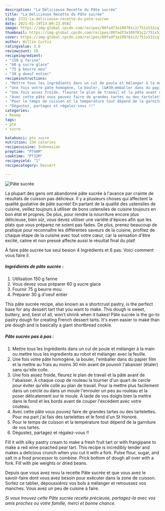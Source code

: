 ```yaml
---
description: "La Délicieuse Recette du Pâte sucrée"
title: "La Délicieuse Recette du Pâte sucrée"
slug: 2331-la-delicieuse-recette-du-pate-sucree
date: 2021-01-19T13:09:23.058Z
image: https://img-global.cpcdn.com/recipes/08fadf3a109781c2/751x532cq70/pate-sucree-photo-principale-de-la-recette.jpg
thumbnail: https://img-global.cpcdn.com/recipes/08fadf3a109781c2/751x532cq70/pate-sucree-photo-principale-de-la-recette.jpg
cover: https://img-global.cpcdn.com/recipes/08fadf3a109781c2/751x532cq70/pate-sucree-photo-principale-de-la-recette.jpg
author: Willie Curtis
ratingvalue: 3.6
reviewcount: 10
recipeingredient:
- "150 g farine"
- "60 g sucre glace"
- "75 g beurre mou"
- "30 g doeuf entier"
recipeinstructions:
- "Mettre tous les ingrédients dans un cul de poule et mélanger à la main ou mettre tous les ingredients au robot et mélanger avec la feuille."
- "Une fois votre pâte homogène, la bouler, l&#39;emballer dans du papier film et la mettre au frais au moins 30 min avant de pouvoir l&#39;abaisser (étaler) sans qu&#39;elle colle."
- "Une fois assez froide, fleurez le plan de travail et la pâte avant de l&#39;abaisser. À chaque coup de rouleau la tourner d&#39;un quart de cercle pour éviter qu&#39;elle colle au plan de travail. Pour la mettre plus facilement dans un cercle ou dans un moule l&#39;enrouler un peu au rouleau et la poser délicatement sur le moule. À laide de vos doigts bien la mettre dans le fond et les bords avant de couper l&#39;excédent avec votre couteau."
- "Avec cette pâte vous pouvez faire de grandes tartes ou des tartelettes. Pour ma part j&#39;ai fais des tartelettes et le fond d&#39;un St Honoré."
- "Pour le temps de cuisson et la température tout dépend de la garniture de vos tartes."
- "Dégustez, partagez et régalez-vous !!"
categories:
- Resep
tags:
- pte
- sucre

katakunci: pte sucre 
nutrition: 234 calories
recipecuisine: Indonesian
preptime: "PT40M"
cooktime: "PT32M"
recipeyield: "1"
recipecategory: Dessert

---
```



![Pâte sucrée](https://img-global.cpcdn.com/recipes/08fadf3a109781c2/751x532cq70/pate-sucree-photo-principale-de-la-recette.jpg)

La plupart des gens ont abandonné pâte sucrée à l'avance par crainte de résultats de cuisson pas délicieux. Il y a plusieurs choses qui affectent la qualité gustative de pâte sucrée! En partant de la qualité des ustensiles de cuisine, veillez toujours à utiliser de bons ustensiles de cuisine toujours en bon état et propres. De plus, pour rendre la nourriture encore plus délicieuse, bien sûr, vous devez utiliser une variété d'épices afin que les plats que vous préparez ne soient pas fades. De plus, prenez beaucoup de pratique pour reconnaître les différentes saveurs de la cuisine, profitez de chaque étape de la cuisine avec tout votre cœur, car la sensation d'être excité, calme et non pressé affecte aussi le résultat final du plat!

<!--inarticleads1-->

À faire pâte sucrée tue seul besion 4 Ingrédients et 6 pas. Voici comment vous faire il.

##### Ingrédients de pâte sucrée :

1. Utilisation 150 g farine
1. Vous devez vous préparer 60 g sucre glace
1. Fournir 75 g beurre mou
1. Préparer 30 g d&#39;oeuf entier


This pâte sucrée recipe, also known as a shortcrust pastry, is the perfect base for any dessert tart that you want to make. This dough is sweet, buttery, and, best of all, won&#39;t shrink when it bakes! Pâte sucrée is the go-to pastry dough for creating French dessert tarts. It&#39;s even easier to make than pie dough and is basically a giant shortbread cookie. 

<!--inarticleads2-->

##### Pâte sucrée pas à pas :

1. Mettre tous les ingrédients dans un cul de poule et mélanger à la main ou mettre tous les ingredients au robot et mélanger avec la feuille.
1. Une fois votre pâte homogène, la bouler, l&#39;emballer dans du papier film et la mettre au frais au moins 30 min avant de pouvoir l&#39;abaisser (étaler) sans qu&#39;elle colle.
1. Une fois assez froide, fleurez le plan de travail et la pâte avant de l&#39;abaisser. À chaque coup de rouleau la tourner d&#39;un quart de cercle pour éviter qu&#39;elle colle au plan de travail. Pour la mettre plus facilement dans un cercle ou dans un moule l&#39;enrouler un peu au rouleau et la poser délicatement sur le moule. À laide de vos doigts bien la mettre dans le fond et les bords avant de couper l&#39;excédent avec votre couteau.
1. Avec cette pâte vous pouvez faire de grandes tartes ou des tartelettes. Pour ma part j&#39;ai fais des tartelettes et le fond d&#39;un St Honoré.
1. Pour le temps de cuisson et la température tout dépend de la garniture de vos tartes.
1. Dégustez, partagez et régalez-vous !!


Fill it with silky pastry cream to make a fresh fruit tart or with frangipane to make a red wine poached pear tart. This recipe is incredibly tender and makes a delicious crunch when you cut it with a fork. Pulse flour, sugar, and salt in a food processor to combine. Prick bottom of dough all over with a fork. Fill with pie weights or dried beans. 

<!--inarticleads1-->

<p>
Depuis que vous avez revu la recette Pâte sucrée et que vous avez le savoir-faire dont vous avez besoin pour exécuter dans la zone de cuisson. Sortez ce tablier, dépoussiérez vos bols à mélanger et retroussez vos manches. Vous avez un peu de cuisine à faire.
</p>

<p>
<i>Si vous trouvez cette Pâte sucrée recette précieuse, partagez-la avec vos amis proches ou votre famille, merci et bonne chance.</i>
</p>
